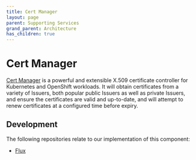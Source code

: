 ```yaml
---
title: Cert Manager
layout: page
parent: Supporting Services
grand_parent: Architecture
has_children: true
---
```


# Cert Manager
[Cert Manager](https://cert-manager.io/) is a powerful and extensible X.509 certificate controller for Kubernetes and OpenShift workloads. It will obtain certificates from a variety of Issuers, both popular public Issuers as well as private Issuers, and ensure the certificates are valid and up-to-date, and will attempt to renew certificates at a configured time before expiry.

## Development
The following repositories relate to our implementation of this component:
* [Flux](https://github.com/lsc-sde/iac-flux-certmanager)